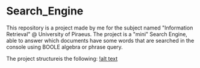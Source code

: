 # Search_Engine

This repository is a project made by me for the subject named "Information Retrieval" @ University of Piraeus. The project is a "mini" Search Engine, able to
answer which documents have some words that are searched in the console using BOOLE algebra or phrase query. 

The project structureis the following:
[!alt text](https://github.com/StamatisOrfanos/Information_Retrieval_Project/blob/main/Project_Structure.png)
